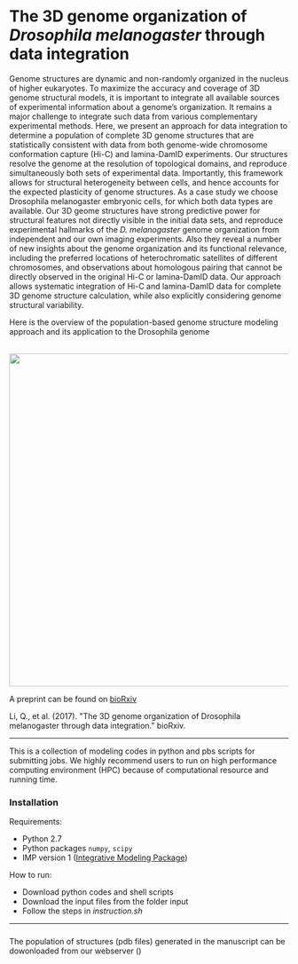 # The 3D genome organization of *Drosophila melanogaster* through data integration
Genome structures are dynamic and non-randomly organized in the nucleus of higher eukaryotes. To maximize the accuracy and coverage of 3D genome structural models, it is important to integrate all available sources of experimental information about a genome’s organization. It remains a major challenge to integrate such data from various complementary experimental methods. Here, we present an approach for data integration to determine a population of complete 3D genome structures that are statistically consistent with data from both genome-wide chromosome conformation capture (Hi-C) and lamina-DamID experiments. Our structures resolve the genome at the resolution of topological domains, and reproduce simultaneously both sets of experimental data. Importantly, this framework allows for structural heterogeneity between cells, and hence accounts for the expected plasticity of genome structures. As a case study we choose Drosophila melanogaster embryonic cells, for which both data types are available. Our 3D geome structures have strong predictive power for structural features not directly visible in the initial data sets, and reproduce experimental hallmarks of the *D. melanogaster* genome organization from independent and our own imaging experiments. Also they reveal a number of new insights about the genome organization and its functional relevance, including the preferred locations of heterochromatic satellites of different chromosomes, and observations about homologous pairing that cannot be directly observed in the original Hi-C or lamina-DamID data. Our approach allows systematic integration of Hi-C and lamina-DamID data for complete 3D genome structure calculation, while also explicitly considering genome structural variability.

Here is the overview of the population-based genome structure modeling approach and its application to the Drosophila genome
<p align="center">
  <img src="https://github.com/QingjiaoLi/3DGenome_FruitFly/blob/master/images/Fig1.png" width="600" />
</p>

A preprint can be found on [bioRxiv](http://biorxiv.org/content/early/2017/01/15/099911)

Li, Q., et al. (2017). "The 3D genome organization of Drosophila melanogaster through data integration." bioRxiv.

---

This is a collection of modeling codes in python and pbs scripts for submitting jobs. We highly recommend users to run on high performance computing environment (HPC) because of computational resource and running time. 

### Installation
Requirements:

- Python 2.7
- Python packages ``numpy``, ``scipy``
- IMP version 1 ([Integrative Modeling Package](https://integrativemodeling.org/1.0/download/))

How to run:
- Download python codes and shell scripts
- Download the input files from the folder input
- Follow the steps in *instruction.sh*

---
### 
The population of structures (pdb files) generated in the manuscript can be dowonloaded from our webserver ()
